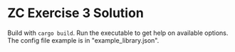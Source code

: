 # ZC Exercise 3 Solution

Build with `cargo build`. Run the executable to get help on available options.
The config file example is in "example_library.json".
